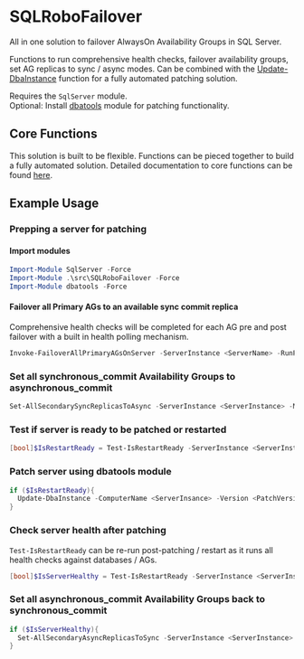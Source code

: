 # SQLRoboFailover

All in one solution to failover AlwaysOn Availability Groups in SQL Server.

Functions to run comprehensive health checks, failover availability groups, set AG replicas to sync / async modes. Can be combined with the [Update-DbaInstance](https://docs.dbatools.io/#Update-DbaInstance) function for a fully automated patching solution. 

Requires the `SqlServer` module.  
Optional: Install [dbatools](https://dbatools.io/) module for patching functionality.

## Core Functions

This solution is built to be flexible. Functions can be pieced together to build a fully automated solution. Detailed documentation to core functions can be found [here](./docs/CoreFunctions.md). 

## Example Usage

### Prepping a server for patching

#### Import modules

```powershell
Import-Module SqlServer -Force
Import-Module .\src\SQLRoboFailover -Force
Import-Module dbatools -Force
```

#### Failover all Primary AGs to an available sync commit replica
Comprehensive health checks will be completed for each AG pre and post failover with a built in health polling mechanism.

```powershell
Invoke-FailoverAllPrimaryAGsOnServer -ServerInstance <ServerName> -RunPostFailoverChecks -ScriptOnly:$false -Confirm
```

### Set all synchronous_commit Availability Groups to asynchronous_commit
```powershell
Set-AllSecondarySyncReplicasToAsync -ServerInstance <ServerInstance> -MaintainHAForAGs -ScriptOnly:$false -Confirm
```

### Test if server is ready to be patched or restarted
```powershell
[bool]$IsRestartReady = Test-IsRestartReady -ServerInstance <ServerInstance> -Verbose
```

### Patch server using dbatools module
```powershell
if ($IsRestartReady){
  Update-DbaInstance -ComputerName <ServerInsance> -Version <PatchVersion> -Path \\network\share
}
```

### Check server health after patching
`Test-IsRestartReady` can be re-run post-patching / restart as it runs all health checks against databases / AGs.

```powershell
[bool]$IsServerHealthy = Test-IsRestartReady -ServerInstance <ServerInstance> -Verbose
```

### Set all asynchronous_commit Availability Groups back to synchronous_commit
```powershell
if ($IsServerHealthy){
  Set-AllSecondaryAsyncReplicasToSync -ServerInstance <ServerInstance> -ForceSingleSyncCopy -ScriptOnly:$false -Confirm
}
```



